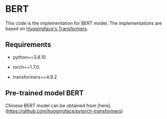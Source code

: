 # BERT

This code is the implementation for BERT model. The implementations are based on [Huggingface's Transformers](https://github.com/huggingface/transformers).

## Requirements

- python==3.8.10

- torch==1.7.0

- transformers==4.9.2

## Pre-trained model BERT

Chinese BERT model can be obtained from [here].(https://github.com/huggingface/pytorch-transformers)
